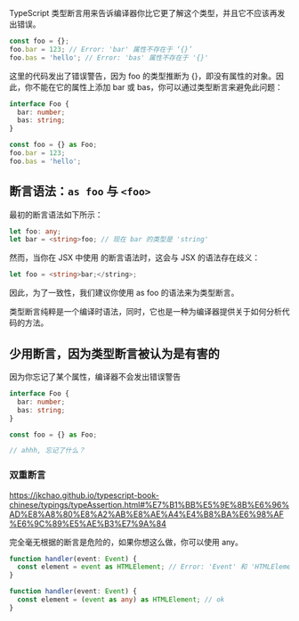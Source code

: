TypeScript 类型断言用来告诉编译器你比它更了解这个类型，并且它不应该再发出错误。
```ts
const foo = {};
foo.bar = 123; // Error: 'bar' 属性不存在于 ‘{}’
foo.bas = 'hello'; // Error: 'bas' 属性不存在于 '{}'
```
这里的代码发出了错误警告，因为 foo 的类型推断为 {}，即没有属性的对象。因此，你不能在它的属性上添加 bar 或 bas，你可以通过类型断言来避免此问题：
```ts
interface Foo {
  bar: number;
  bas: string;
}

const foo = {} as Foo;
foo.bar = 123;
foo.bas = 'hello';
```

## 断言语法：`as foo` 与 `<foo>`

最初的断言语法如下所示：
```ts
let foo: any;
let bar = <string>foo; // 现在 bar 的类型是 'string'
```
然而，当你在 JSX 中使用 <foo> 的断言语法时，这会与 JSX 的语法存在歧义：
```ts
let foo = <string>bar;</string>;
```
因此，为了一致性，我们建议你使用 as foo 的语法来为类型断言。

类型断言纯粹是一个编译时语法，同时，它也是一种为编译器提供关于如何分析代码的方法。

## 少用断言，因为类型断言被认为是有害的

因为你忘记了某个属性，编译器不会发出错误警告 
```ts 
interface Foo {
  bar: number;
  bas: string;
}

const foo = {} as Foo;

// ahhh, 忘记了什么？
```

### 双重断言
https://jkchao.github.io/typescript-book-chinese/typings/typeAssertion.html#%E7%B1%BB%E5%9E%8B%E6%96%AD%E8%A8%80%E8%A2%AB%E8%AE%A4%E4%B8%BA%E6%98%AF%E6%9C%89%E5%AE%B3%E7%9A%84

完全毫无根据的断言是危险的，如果你想这么做，你可以使用 any。

```ts
function handler(event: Event) {
  const element = event as HTMLElement; // Error: 'Event' 和 'HTMLElement' 中的任何一个都不能赋值给另外一个
} 

function handler(event: Event) {
  const element = (event as any) as HTMLElement; // ok
}
```